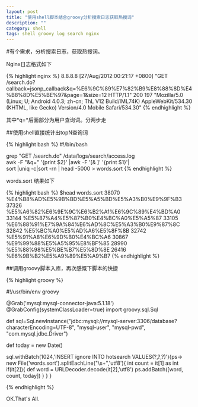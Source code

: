 ```yaml
---
layout: post
title: "使用shell脚本结合groovy分析搜索日志获取热搜词"
description: ""
category: shell 
tags: shell groovy log search nginx
---
```


#有个需求，分析搜索日志，获取热搜词。

Nginx日志格式如下

{% highlight nginx %}
8.8.8.8 [27/Aug/2012:00:21:17 +0800] "GET /search.do?callback=jsonp_callback&q=%E6%9C%89%E7%82%B9%E8%88%8D%E4%B8%8D%E5%BE%97&page=1&size=12 HTTP/1.1" 200 197 "Mozilla/5.0 (Linux; U; Android 4.0.3; zh-cn; ThL V12 Build/IML74K) AppleWebKit/534.30 (KHTML, like Gecko) Version/4.0 Mobile Safari/534.30"
{% endhighlight %}

其中*q=*后面部分为用户查询词。分两步走

##使用shell直接统计出topN查询词

{% highlight bash %}
#!/bin/bash

grep  "GET /search.do" /data/logs/search/access.log  \
        awk -F "&q=" '{print $2}' |awk -F '[& ]' '{print $1}'| \
        sort |uniq -c|sort -rn | head -5000 > words.sort
{% endhighlight %}

words.sort 结果如下

{% highlight bash %}
$head words.sort
  38070 %E4%B8%AD%E5%9B%BD%E5%A5%BD%E5%A3%B0%E9%9F%B3
  37326 %E5%A6%82%E6%9E%9C%E6%B2%A1%E6%9C%89%E4%BD%A0
  33144 %E5%87%A4%E5%87%B0%E4%BC%A0%E5%A5%87
  33105 %E6%88%91%E7%9A%84%E6%AD%8C%E5%A3%B0%E9%87%8C
  32842 %E5%BC%A0%E5%AD%A6%E5%8F%8B
  32742 %E5%91%A8%E6%9D%B0%E4%BC%A6
  30867 %E9%99%88%E5%A5%95%E8%BF%85
  28990 %E5%88%98%E5%BE%B7%E5%8D%8E
  26416 %E6%9B%B2%E5%A9%89%E5%A9%B7
{% endhighlight %}




##调用groovy脚本入库，再次感慨下脚本的快捷

{% highlight groovy %}

#!/usr/bin/env groovy

@Grab('mysql:mysql-connector-java:5.1.18')
@GrabConfig(systemClassLoader=true)
import groovy.sql.Sql

def sql=Sql.newInstance("jdbc:mysql://mysql-server:3306/database?characterEncoding=UTF-8",
        "mysql-user", "mysql-pwd", "com.mysql.jdbc.Driver")

def today = new Date()

sql.withBatch(1024,'INSERT ignore INTO hotsearch VALUES(?,?,?)'){ps->
    new File('words.sort').splitEachLine("\\s+",'utf8'){
        int count = it[1] as int
        if(it[2]){
            def word = URLDecoder.decode(it[2],'utf8')
            ps.addBatch([word, count, today])
        }
    }
}

{% endhighlight %}


OK.That's All.

